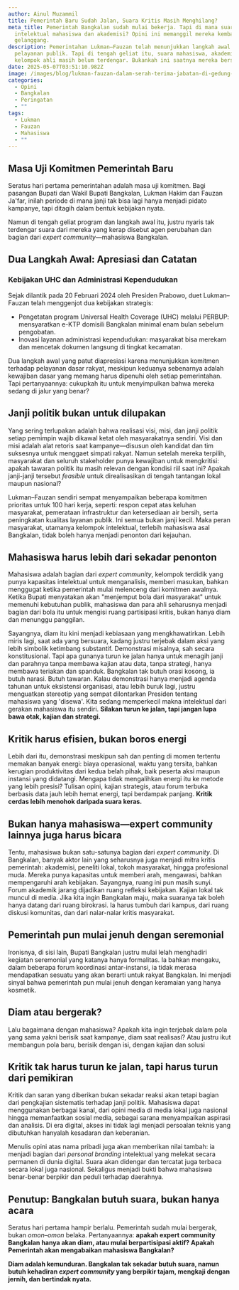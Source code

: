 ```yaml
---
author: Ainul Muzammil
title: Pemerintah Baru Sudah Jalan, Suara Kritis Masih Menghilang?
meta_title: Pemerintah Bangkalan sudah mulai bekerja. Tapi di mana suara
  intelektual mahasiswa dan akademisi? Opini ini memanggil mereka kembali ke
  gelanggang.
description: Pemerintahan Lukman–Fauzan telah menunjukkan langkah awal dalam
  pelayanan publik. Tapi di tengah geliat itu, suara mahasiswa, akademisi, dan
  kelompok ahli masih belum terdengar. Bukankah ini saatnya mereka bersuara?
date: 2025-05-07T03:51:10.982Z
image: /images/blog/lukman-fauzan-dalam-serah-terima-jabatan-di-gedung-dprd-kabupaten-bangkalan.png
categories:
  - Opini
  - Bangkalan
  - Peringatan
  - ""
tags:
  - Lukman
  - Fauzan
  - Mahasiswa
  - ""
---
```

## Masa Uji Komitmen Pemerintah Baru

Seratus hari pertama pemerintahan adalah masa uji komitmen. Bagi pasangan Bupati dan Wakil Bupati Bangkalan, Lukman Hakim dan Fauzan Ja'far, inilah periode di mana janji tak bisa lagi hanya menjadi pidato kampanye, tapi ditagih dalam bentuk kebijakan nyata.

Namun di tengah geliat program dan langkah awal itu, justru nyaris tak terdengar suara dari mereka yang kerap disebut agen perubahan dan bagian dari *expert community*—mahasiswa Bangkalan.

## Dua Langkah Awal: Apresiasi dan Catatan

### Kebijakan UHC dan Administrasi Kependudukan

Sejak dilantik pada 20 Februari 2024 oleh Presiden Prabowo, duet Lukman–Fauzan telah menggenjot dua kebijakan strategis:

* Pengetatan program Universal Health Coverage (UHC) melalui PERBUP: mensyaratkan e-KTP domisili Bangkalan minimal enam bulan sebelum pengobatan.
* Inovasi layanan administrasi kependudukan: masyarakat bisa merekam dan mencetak dokumen langsung di tingkat kecamatan.

Dua langkah awal yang patut diapresiasi karena menunjukkan komitmen terhadap pelayanan dasar rakyat, meskipun keduanya sebenarnya adalah kewajiban dasar yang memang harus dipenuhi oleh setiap pemerintahan. Tapi pertanyaannya: cukupkah itu untuk menyimpulkan bahwa mereka sedang di jalur yang benar?

## Janji politik bukan untuk dilupakan

Yang sering terlupakan adalah bahwa realisasi visi, misi, dan janji politik setiap pemimpin wajib dikawal ketat oleh masyarakatnya sendiri. Visi dan misi adalah alat retoris saat kampanye—disusun oleh kandidat dan tim suksesnya untuk menggaet simpati rakyat. Namun setelah mereka terpilih, masyarakat dan seluruh stakeholder punya kewajiban untuk mengkritisi: apakah tawaran politik itu masih relevan dengan kondisi riil saat ini? Apakah janji-janji tersebut *feasible* untuk direalisasikan di tengah tantangan lokal maupun nasional?

Lukman–Fauzan sendiri sempat menyampaikan beberapa komitmen prioritas untuk 100 hari kerja, seperti: respon cepat atas keluhan masyarakat, pemerataan infrastruktur dan ketersediaan air bersih, serta peningkatan kualitas layanan publik. Ini semua bukan janji kecil. Maka peran masyarakat, utamanya kelompok intelektual, terlebih mahasiswa asal Bangkalan, tidak boleh hanya menjadi penonton dari kejauhan.

## Mahasiswa harus lebih dari sekadar penonton

Mahasiswa adalah bagian dari *expert community*, kelompok terdidik yang punya kapasitas intelektual untuk menganalisis, memberi masukan, bahkan menggugat ketika pemerintah mulai melenceng dari komitmen awalnya. Ketika Bupati menyatakan akan "menjemput bola dari masyarakat" untuk memenuhi kebutuhan publik, mahasiswa dan para ahli seharusnya menjadi bagian dari bola itu untuk mengisi ruang partisipasi kritis, bukan hanya diam dan menunggu panggilan.

Sayangnya, diam itu kini menjadi kebiasaan yang mengkhawatirkan. Lebih miris lagi, saat ada yang bersuara, kadang justru terjebak dalam aksi yang lebih simbolik ketimbang substantif. Demonstrasi misalnya, sah secara konstitusional. Tapi apa gunanya turun ke jalan hanya untuk menagih janji dan parahnya tanpa membawa kajian atau data, tanpa strategi, hanya membawa teriakan dan spanduk. Bangkalan tak butuh orasi kosong, ia butuh narasi. Butuh tawaran. Kalau demonstrasi hanya menjadi agenda tahunan untuk eksistensi organisasi, atau lebih buruk lagi, justru menguatkan stereotip yang sempat dilontarkan Presiden tentang mahasiswa yang 'disewa'. Kita sedang memperkecil makna intelektual dari gerakan mahasiswa itu sendiri. **Silakan turun ke jalan, tapi jangan lupa bawa otak, kajian dan strategi.**

## Kritik harus efisien, bukan boros energi

Lebih dari itu, demonstrasi meskipun sah dan penting di momen tertentu memakan banyak energi: biaya operasional, waktu yang tersita, bahkan kerugian produktivitas dari kedua belah pihak, baik peserta aksi maupun instansi yang didatangi. Mengapa tidak mengalihkan energi itu ke metode yang lebih presisi? Tulisan opini, kajian strategis, atau forum terbuka berbasis data jauh lebih hemat energi, tapi berdampak panjang. **Kritik cerdas lebih menohok daripada suara keras.**

## Bukan hanya mahasiswa—expert community lainnya juga harus bicara

Tentu, mahasiswa bukan satu-satunya bagian dari *expert community*. Di Bangkalan, banyak aktor lain yang seharusnya juga menjadi mitra kritis pemerintah: akademisi, peneliti lokal, tokoh masyarakat, hingga profesional muda. Mereka punya kapasitas untuk memberi arah, mengawasi, bahkan mempengaruhi arah kebijakan. Sayangnya, ruang ini pun masih sunyi. Forum akademik jarang dijadikan ruang refleksi kebijakan. Kajian lokal tak muncul di media. Jika kita ingin Bangkalan maju, maka suaranya tak boleh hanya datang dari ruang birokrasi. Ia harus tumbuh dari kampus, dari ruang diskusi komunitas, dan dari nalar-nalar kritis masyarakat.

## Pemerintah pun mulai jenuh dengan seremonial

Ironisnya, di sisi lain, Bupati Bangkalan justru mulai lelah menghadiri kegiatan seremonial yang katanya hanya formalitas. Ia bahkan mengaku, dalam beberapa forum koordinasi antar-instansi, ia tidak merasa mendapatkan sesuatu yang akan berarti untuk rakyat Bangkalan. Ini menjadi sinyal bahwa pemerintah pun mulai jenuh dengan keramaian yang hanya kosmetik.

## Diam atau bergerak?

Lalu bagaimana dengan mahasiswa? Apakah kita ingin terjebak dalam pola yang sama yakni berisik saat kampanye, diam saat realisasi? Atau justru ikut membangun pola baru, berisik dengan isi, dengan kajian dan solusi

## Kritik tak harus turun ke jalan, tapi harus turun dari pemikiran

Kritik dan saran yang diberikan bukan sekadar reaksi akan tetapi bagian dari pengkajian sistematis terhadap janji politik. Mahasiswa dapat menggunakan berbagai kanal, dari opini media di media lokal juga nasional hingga memanfaatkan sosial media, sebagai sarana menyampaikan aspirasi dan analisis. Di era digital, akses ini tidak lagi menjadi persoalan teknis yang dibutuhkan hanyalah kesadaran dan keberanian.

Menulis opini atas nama pribadi juga akan memberikan nilai tambah: ia menjadi bagian dari *personal branding* intelektual yang melekat secara permanen di dunia digital. Suara akan didengar dan tercatat juga terbaca secara lokal juga nasional. Sekaligus menjadi bukti bahwa mahasiswa benar-benar berpikir dan peduli terhadap daerahnya.

## Penutup: Bangkalan butuh suara, bukan hanya acara

Seratus hari pertama hampir berlalu. Pemerintah sudah mulai bergerak, bukan *omon–omon* belaka. Pertanyaannya: **apakah expert community Bangkalan hanya akan diam, atau mulai berpartisipasi aktif? Apakah Pemerintah akan mengabaikan mahasiswa Bangkalan?**

**Diam adalah kemunduran. Bangkalan tak sekadar butuh suara, namun butuh kehadiran *expert community* yang berpikir tajam, mengkaji dengan jernih, dan bertindak nyata.**